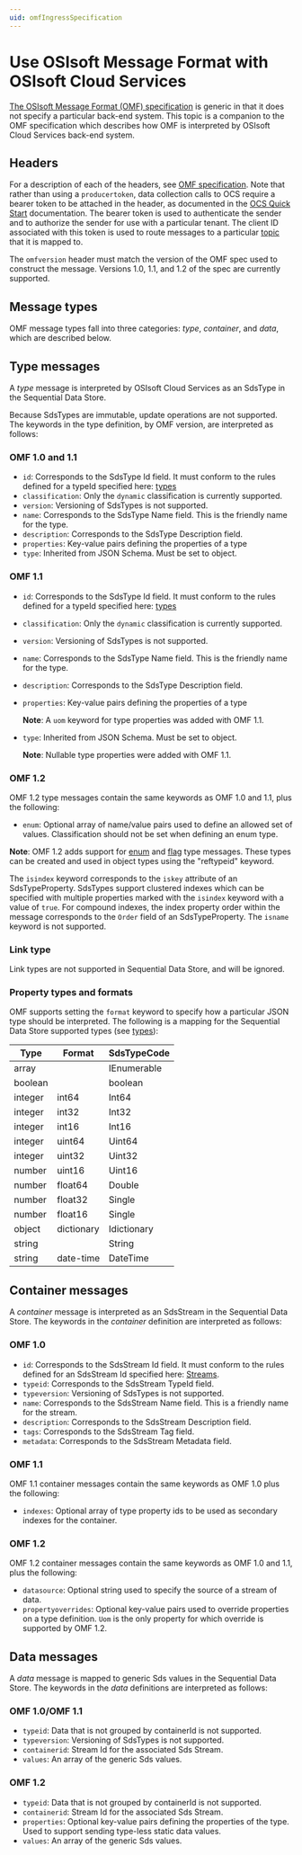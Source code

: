 ```yaml
---	
uid: omfIngressSpecification
---
```


# Use OSIsoft Message Format with OSIsoft Cloud Services

[The OSIsoft Message Format (OMF) specification](http://omf-docs.osisoft.com) is generic in that it does not specify a particular back-end system. This topic is a companion to the OMF specification which describes how OMF is interpreted by OSIsoft Cloud Services back-end system. 

## Headers
For a description of each of the headers, see [OMF specification](http://omf-docs.osisoft.com). Note that rather than using a ``producertoken``, data collection calls to OCS require a bearer token to be attached in the header, as documented in the [OCS Quick Start](xref:sdsQuickStart) documentation. The bearer token is used to authenticate the sender and to authorize the sender for use with a particular tenant. The client ID associated with this token is used to route messages to a particular [topic](xref:omfIngressTopics) that it is mapped to.

The ``omfversion`` header must match the version of the OMF spec used to construct the message.
Versions 1.0, 1.1, and 1.2 of the spec are currently supported. 

## Message types

OMF message types fall into three categories: *type*, *container*, and *data*, which are described below. 

## Type messages

A *type* message is interpreted by OSIsoft Cloud Services as an SdsType in the Sequential Data Store. 

Because SdsTypes are immutable, update operations are not supported. The keywords in the type definition, by OMF version, are interpreted as follows:

### OMF 1.0 and 1.1

  + ``id``: Corresponds to the SdsType Id field. It must conform to the rules defined for a 
    typeId specified here: [types](xref:sdsTypes)
  + ``classification``: Only the ``dynamic`` classification is currently supported.
  + ``version``: Versioning of SdsTypes is not supported.
  + ``name``: Corresponds to the SdsType Name field. This is the friendly name for the type.
  + ``description``: Corresponds to the SdsType Description field. 
  + ``properties``: Key-value pairs defining the properties of a type
  + ``type``: Inherited from JSON Schema. Must be set to object. 

### OMF 1.1

  + ``id``: Corresponds to the SdsType Id field. It must conform to the rules defined for a 
    typeId specified here: [types](xref:sdsTypes)
  + ``classification``: Only the ``dynamic`` classification is currently supported.
  + ``version``: Versioning of SdsTypes is not supported.
  + ``name``: Corresponds to the SdsType Name field. This is the friendly name for the type.
  + ``description``: Corresponds to the SdsType Description field. 
  + ``properties``: Key-value pairs defining the properties of a type
  
      **Note**: A `uom` keyword for type properties was added with OMF 1.1.
      
  + ``type``: Inherited from JSON Schema. Must be set to object.
  
      **Note**: Nullable type properties were added with OMF 1.1.
      
  
### OMF 1.2

  OMF 1.2 type messages contain the same keywords as OMF 1.0 and 1.1, plus the following:

  + ``enum``: Optional array of name/value pairs used to define an allowed set of values. Classification should not be set when defining an enum type.

  **Note**: OMF 1.2 adds support for [enum](https://omf-docs.osisoft.com/documentation_v12/Types/Enum_Type.html) and [flag](https://omf-docs.osisoft.com/documentation_v12/Types/Type_Properties_and_Formats.html) type messages. These types can be created and used in object types using the "reftypeid" keyword. 
  
  The ``isindex`` keyword corresponds to the ``iskey`` attribute of an SdsTypeProperty. SdsTypes support clustered indexes which can be specified with multiple properties marked 
  with the ``isindex`` keyword with a value of ``true``. For compound indexes, the index property order within the message corresponds to the ``Order`` field of 
  an SdsTypeProperty. The ``isname`` keyword is not supported.

### Link type

Link types are not supported in Sequential Data Store, and will be ignored.

<!--deleting per Chris feedback
### Span type
  Span types are not supported in Sequential Data Store.
-->

### Property types and formats
OMF supports setting the ``format`` keyword to specify how a particular JSON type should be interpreted. The following is a mapping for the Sequential Data Store supported 
types (see [types](xref:sdsTypes)):


Type     | Format   | SdsTypeCode
-------- | -------- | -----------
array		 |          | IEnumerable
boolean  |          | boolean
integer	 | int64    | Int64
integer  | int32    | Int32
integer  | int16    | Int16
integer  | uint64   | Uint64
integer  | uint32   | Uint32
number   | uint16   | Uint16
number   | float64  | Double
number   | float32  | Single
number   | float16  | Single
object   | dictionary | Idictionary
string   |          | String
string   | date-time | DateTime

## Container messages

A *container* message is interpreted as an SdsStream in the Sequential Data Store. The keywords 
in the *container* definition are interpreted as follows:

### OMF 1.0

* ``id``: Corresponds to the SdsStream Id field. It must conform to the rules defined for
    an SdsStream Id specified here: [Streams](xref:sdsStreams#streams).
* ``typeid``: Corresponds to the SdsStream TypeId field.
* ``typeversion``: Versioning of SdsTypes is not supported.
* ``name``: Corresponds to the SdsStream Name field. This is a friendly name for the stream.
* ``description``: Corresponds to the SdsStream Description field.
* ``tags``: Corresponds to the SdsStream Tag field. 
* ``metadata``: Corresponds to the SdsStream Metadata field.        

### OMF 1.1

 OMF 1.1 container messages contain the same keywords as OMF 1.0 plus the following:

* ``indexes``: Optional array of type property ids to be used as secondary indexes for the container.

### OMF 1.2

OMF 1.2 container messages contain the same keywords as OMF 1.0 and 1.1, plus the following:

* ``datasource``: Optional string used to specify the source of a stream of data.
* ``propertyoverrides``: Optional key-value pairs used to override properties on a type definition. `Uom` is the only property for which override is supported by OMF 1.2.

## Data messages

A *data* message is mapped to generic Sds values in the Sequential Data Store. The keywords in the 
*data* definitions are interpreted as follows:

### OMF 1.0/OMF 1.1

* ``typeid``: Data that is not grouped by containerId is not supported.
* ``typeversion``: Versioning of SdsTypes is not supported.
* ``containerid``: Stream Id for the associated Sds Stream.
* ``values``: An array of the generic Sds values.

### OMF 1.2

* ``typeid``: Data that is not grouped by containerId is not supported.
* ``containerid``: Stream Id for the associated Sds Stream.
* ``properties``:	Optional key-value pairs defining the properties of the type. Used to support sending type-less static data values.
* ``values``: An array of the generic Sds values.
